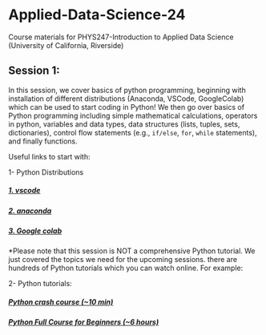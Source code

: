 # Applied-Data-Science-24
Course materials for PHYS247-Introduction to Applied Data Science (University of California, Riverside)

## Session 1:
In this session, we cover basics of python programming, beginning with installation of different distributions (Anaconda, VSCode, GoogleColab) which can be used to start coding in Python! We then go over basics of Python programming including simple mathematical calculations, operators in python, variables and data types, data structures (lists, tuples, sets, dictionaries), control flow statements (e.g., `if/else`, `for`, `while` statements), and finally functions.

Useful links to start with:

1- Python Distributions
##### [**1. vscode**](https://code.visualstudio.com/)
##### [**2. anaconda**](https://docs.anaconda.com/free/anaconda/index.html)
##### [**3. Google colab**](https://colab.research.google.com/)

*Please note that this session is NOT a comprehensive Python tutorial. We just covered the topics we need for the upcoming sessions. there are hundreds of Python tutorials which you can watch online. For example:

2- Python tutorials:

##### [**Python crash course (~10 min)**](https://www.youtube.com/watch?v=fWjsdhR3z3c)

##### [**Python Full Course for Beginners (~6 hours)**](https://www.youtube.com/watch?v=_uQrJ0TkZlc)

